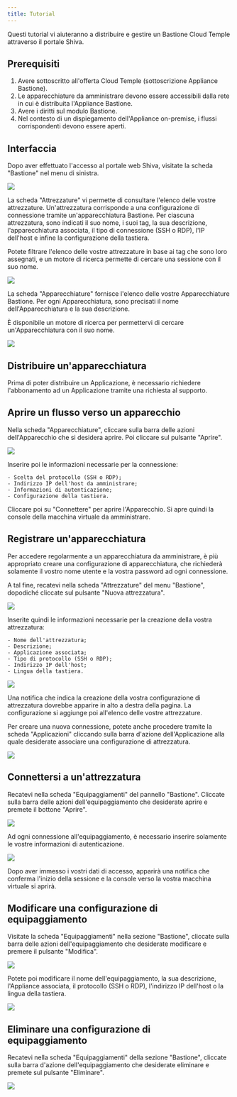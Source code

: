 ```yaml
---
title: Tutorial
---
```


Questi tutorial vi aiuteranno a distribuire e gestire un Bastione Cloud Temple attraverso il portale Shiva.


## Prerequisiti

1. Avere sottoscritto all'offerta Cloud Temple (sottoscrizione Appliance Bastione).
2. Le apparecchiature da amministrare devono essere accessibili dalla rete in cui è distribuita l'Appliance Bastione.
3. Avere i diritti sul modulo Bastione.
4. Nel contesto di un dispiegamento dell'Appliance on-premise, i flussi corrispondenti devono essere aperti.

## Interfaccia
Dopo aver effettuato l'accesso al portale web Shiva, visitate la scheda "Bastione" nel menu di sinistra.

![](images/sessions.png)

La scheda "Attrezzature" vi permette di consultare l'elenco delle vostre attrezzature. Un'attrezzatura corrisponde a una configurazione di connessione tramite un'apparecchiatura Bastione. Per ciascuna attrezzatura, sono indicati il suo nome, i suoi tag, la sua descrizione, l'apparecchiatura associata, il tipo di connessione (SSH o RDP), l'IP dell'host e infine la configurazione della tastiera.

Potete filtrare l'elenco delle vostre attrezzature in base ai tag che sono loro assegnati, e un motore di ricerca permette di cercare una sessione con il suo nome.

![](images/sessions2.png)

La scheda "Apparecchiature" fornisce l'elenco delle vostre Apparecchiature Bastione. Per ogni Apparecchiatura, sono precisati il nome dell'Apparecchiatura e la sua descrizione.

È disponibile un motore di ricerca per permettervi di cercare un'Apparecchiatura con il suo nome.

![](images/appliances.png)

## Distribuire un'apparecchiatura
Prima di poter distribuire un Applicazione, è necessario richiedere l'abbonamento ad un Applicazione tramite una richiesta al supporto.

## Aprire un flusso verso un apparecchio
Nella scheda "Apparecchiature", cliccare sulla barra delle azioni dell'Apparecchio che si desidera aprire. Poi cliccare sul pulsante "Aprire".

![](images/ouvrir_appliance.png)

Inserire poi le informazioni necessarie per la connessione:

    - Scelta del protocollo (SSH o RDP);
    - Indirizzo IP dell'host da amministrare;
    - Informazioni di autenticazione;
    - Configurazione della tastiera.

Cliccare poi su "Connettere" per aprire l'Apparecchio. Si apre quindi la console della macchina virtuale da amministrare.

## Registrare un'apparecchiatura
Per accedere regolarmente a un apparecchiatura da amministrare, è più appropriato creare una configurazione di apparecchiatura, che richiederà solamente il vostro nome utente e la vostra password ad ogni connessione.

A tal fine, recatevi nella scheda "Attrezzature" del menu "Bastione", dopodiché cliccate sul pulsante "Nuova attrezzatura".

![](images/creer_session.png)

Inserite quindi le informazioni necessarie per la creazione della vostra attrezzatura:

    - Nome dell'attrezzatura;
    - Descrizione;
    - Applicazione associata;
    - Tipo di protocollo (SSH o RDP);
    - Indirizzo IP dell'host;
    - Lingua della tastiera.

![](images/creer_session2.png)

Una notifica che indica la creazione della vostra configurazione di attrezzatura dovrebbe apparire in alto a destra della pagina. La configurazione si aggiunge poi all'elenco delle vostre attrezzature.

Per creare una nuova connessione, potete anche procedere tramite la scheda "Applicazioni" cliccando sulla barra d'azione dell'Applicazione alla quale desiderate associare una configurazione di attrezzatura.

![](images/creer_session3.png)

## Connettersi a un'attrezzatura
Recatevi nella scheda "Equipaggiamenti" del pannello "Bastione". Cliccate sulla barra delle azioni dell'equipaggiamento che desiderate aprire e premete il bottone "Aprire".

![](images/ouvrir_session.png)

Ad ogni connessione all'equipaggiamento, è necessario inserire solamente le vostre informazioni di autenticazione.

![](images/ouvrir_session2.png)

Dopo aver immesso i vostri dati di accesso, apparirà una notifica che conferma l'inizio della sessione e la console verso la vostra macchina virtuale si aprirà.

## Modificare una configurazione di equipaggiamento
Visitate la scheda "Equipaggiamenti" nella sezione "Bastione", cliccate sulla barra delle azioni dell'equipaggiamento che desiderate modificare e premere il pulsante "Modifica".

![](images/modifier_session.png)

Potete poi modificare il nome dell'equipaggiamento, la sua descrizione, l'Appliance associata, il protocollo (SSH o RDP), l'indirizzo IP dell'host o la lingua della tastiera.

![](images/modifier_session2.png)

## Eliminare una configurazione di equipaggiamento
Recatevi nella scheda "Equipaggiamenti" della sezione "Bastione", cliccate sulla barra d'azione dell'equipaggiamento che desiderate eliminare e premete sul pulsante "Eliminare".

![](images/supprimer_session.png)